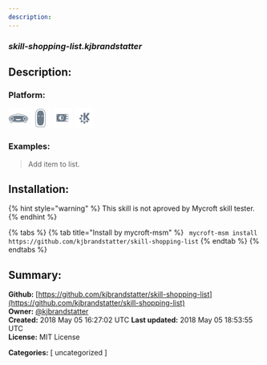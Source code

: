 ```yaml
---
description: 
---
```


### _skill-shopping-list.kjbrandstatter_  
## Description:  
  
  
  
### Platform:  
 ![Mark I](../.gitbook/assets/mark-1-icon.png)  ![Mark II](../.gitbook/assets/mark-2-icon.png)  ![Picroft](../.gitbook/assets/picroft-icon.png)  ![plasmoid](../.gitbook/assets/kde.png)   
### Examples:  
> Add item to list.  
  
## Installation:  
{% hint style="warning" %}
This skill is not aproved by Mycroft skill tester.
{% endhint %}
    
{% tabs %}
{% tab title="Install by mycroft-msm" %}
``` mycroft-msm install https://github.com/kjbrandstatter/skill-shopping-list```
{% endtab %}
  {% endtabs %}
    
## Summary:  
**Github:** [https://github.com/kjbrandstatter/skill-shopping-list](https://github.com/kjbrandstatter/skill-shopping-list)  
**Owner:** [@kjbrandstatter](https://github.com/kjbrandstatter)  
**Created:** 2018 May 05 16:27:02 UTC  **Last updated:** 2018 May 05 18:53:55 UTC  
**License:** MIT License  
  
**Categories:** [ uncategorized ]   
